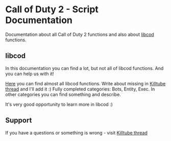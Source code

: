 # Call of Duty 2 - Script Documentation
Documentation about all Call of Duty 2 functions and also about [libcod](https://github.com/voron00/libcod) functions.


## libcod
In this documentation you can find a lot, but not all of libcod functions. And you can help us with it!

[Here](https://github.com/voron00/libcod/blob/master/gsc.cpp) you can find almost all libcod functions. Write about missing in [Killtube thread](https://killtube.org/showthread.php?1869-Script-documentation) and I'll add it :)
Fully completed categories: Bots, Entity, Exec. In other categories you can find something and describe. 

It's very good opportunity to learn more in libcod :)


## Support
If you have a questions or something is wrong - visit [Killtube thread](https://killtube.org/showthread.php?1869-Script-documentation)